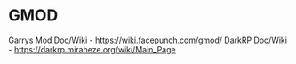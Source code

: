 # GMOD

Garrys Mod Doc/Wiki - https://wiki.facepunch.com/gmod/
DarkRP Doc/Wiki - https://darkrp.miraheze.org/wiki/Main_Page
